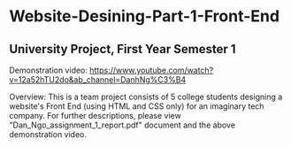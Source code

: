 # Website-Desining-Part-1-Front-End
## University Project, First Year Semester 1

Demonstration video: https://www.youtube.com/watch?v=12a52hTU2do&ab_channel=DanhNg%C3%B4 

Overview:
This is a team project consists of 5 college students designing a website's Front End (using HTML and CSS only) for an imaginary tech company.
For further descriptions, please view "Dan_Ngo_assignment_1_report.pdf" document and the above demonstration video.
